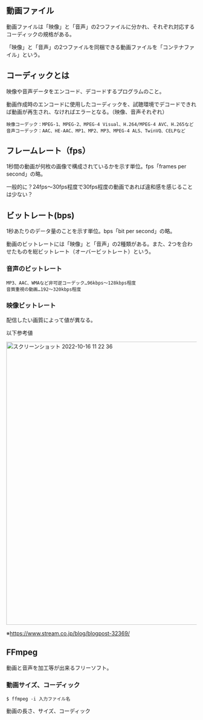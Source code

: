 ## 動画ファイル

動画ファイルは「映像」と「音声」の2つファイルに分かれ、それぞれ対応するコーディックの規格がある。

「映像」と「音声」の2つファイルを同梱できる動画ファイルを「コンテナファイル」という。

## コーディックとは

映像や音声データをエンコード、デコードするプログラムのこと。

動画作成時のエンコードに使用したコーディックを、試聴環境でデコードできれば動画が再生され、なければエラーとなる。（映像、音声それぞれ）

```
映像コーデック：MPEG-1、MPEG-2、MPEG-4 Visual、H.264/MPEG-4 AVC、H.265など
音声コーデック：AAC、HE-AAC、MP1、MP2、MP3、MPEG-4 ALS、TwinVQ、CELPなど
```

## フレームレート（fps）

1秒間の動画が何枚の画像で構成されているかを示す単位。fps「frames per second」の略。

一般的に？24fps〜30fps程度で30fps程度の動画であれば違和感を感じることは少ない？

## ビットレート(bps)
1秒あたりのデータ量のことを示す単位。bps「bit per second」の略。

動画のビットレートには「映像」と「音声」の2種類がある。また、2つを合わせたものを総ビットレート（オーバービットレート）という。

### 音声のビットレート
```
MP3、AAC、WMAなど非可逆コーデック…96kbps～128kbps程度
音質重視の動画…192～320kbps程度
```
### 映像ビットレート
配信したい画質によって値が異なる。

以下参考値

<img width="748" alt="スクリーンショット 2022-10-16 11 22 36" src="https://user-images.githubusercontent.com/49969297/196014901-4f23f5f2-9447-4b07-8828-680c3c2e2c91.png">

※https://www.stream.co.jp/blog/blogpost-32369/

## FFmpeg

動画と音声を加工等が出来るフリーソフト。

### 動画サイズ、コーディック
```
$ ffmpeg -i 入力ファイル名
```

動画の長さ、サイズ、コーディック
